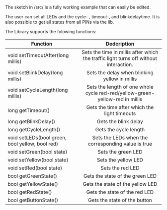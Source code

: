 The sketch in /src/ is a fully working example that can easily be edited.

The user can set all LEDs and the cycle- , timeout-, and blinkdelaytime. It is also possible to get all states from all PINs via the lib.

The Library supports the folowing functions:

| Function                                          | Dedcription   | 
| --------------------------------------------------|:-------------:|
| void setTimeoutAfter(long millis)                 | Sets the time in millis after which the traffic light turns off without interaction. |
| void setBlinkDelay(long millis)                   | Sets the delay when blinking yellow in millis    |
| void setCycleLength(long millis)                  | Sets the length of one whole cycle red-red/yellow-green-yellow-red in millis   |
| long getTimeout()                                 | Gets the time after which the light timeouts              |
| long getBlinkDelay()                              | Gets the blink delay              |
| long getCycleLength()                             | Gets the cycle length              |
| void setLEDs(bool green, bool yellow, bool red)   | Sets the LEDs when the corresponding value is true              |
| void setGreen(bool state)                         | Sets the green LED              |
| void setYellow(bool state)                        | Sets the yellow LED              |
| void setRed(bool state)                           | Sets the red LED              |
| bool getGreenState()                              | Gets the state of the green LED              |
| bool getYellowState()                             | Gets the state of the yellow LED              |
| bool getRedState()                                | Gets the state of the red LED              |
| bool getButtonState()                             | Gets the state of the button              |


